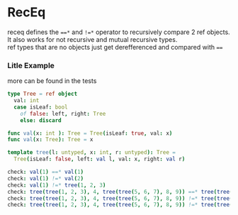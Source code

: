 # RecEq

receq defines the `==*` and `!=*` operator to recursively compare 2 ref objects.<br>
It also works for not recursive and mutual recursive types.<br>
ref types that are no objects just get derefferenced and compared with `==`

### Litle Example
more can be found in the tests
```nim
type Tree = ref object
  val: int
  case isLeaf: bool
    of false: left, right: Tree
    else: discard

func val(x: int ): Tree = Tree(isLeaf: true, val: x)
func val(x: Tree): Tree = x

template tree(l: untyped, x: int, r: untyped): Tree =
  Tree(isLeaf: false, left: val l, val: x, right: val r)

check: val(1) ==* val(1)
check: val(1) !=* val(2)
check: val(1) !=* tree(1, 2, 3)
check: tree(tree(1, 2, 3), 4, tree(tree(5, 6, 7), 8, 9)) ==* tree(tree(1, 2, 3), 4, tree(tree(5, 6, 7), 8, 9))
check: tree(tree(1, 2, 3), 4, tree(tree(5, 6, 7), 8, 9)) !=* tree(tree(1, 2, 3), 4, tree(tree(6, 6, 7), 8, 9))
check: tree(tree(1, 2, 3), 4, tree(tree(5, 6, 7), 8, 9)) !=* tree(tree(1, 2, 3), 4, tree(5, 8, 9))
```
